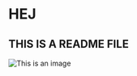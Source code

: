 # HEJ

## THIS IS A README FILE

![This is an image](https://myoctocat.com/assets/images/base-octocat.svg)
